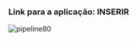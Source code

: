 ### Link para a aplicação: INSERIR
![pipeline80](https://github.com/user-attachments/assets/5e80e025-45d0-4cfd-a0fd-72f38f094f3f)
